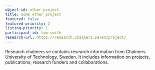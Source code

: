 ```yaml
---
object-id: other-project
title: Some other project
featured: false
featured-priority: 2
listing-priority: 1
participant-id: tom-smith
research-url: https://research.chalmers.se/en/project/
---
```


Research.chalmers.se contains research information from Chalmers University of Technology, Sweden. It includes information on projects, publications, research funders and collaborations.